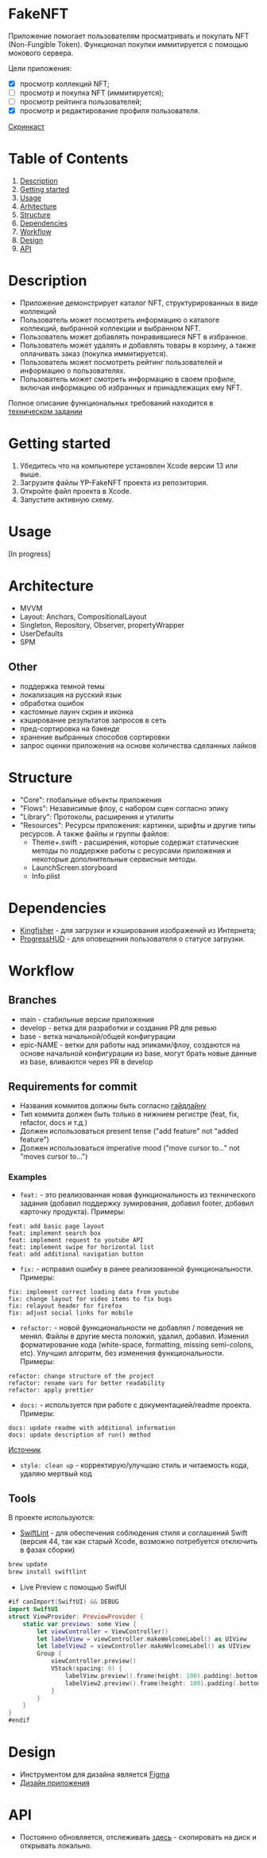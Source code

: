 # FakeNFT

Приложение помогает пользователям просматривать и покупать NFT (Non-Fungible Token). Функционал покупки иммитируется с помощью мокового сервера.

Цели приложения:

- [x] просмотр коллекций NFT;
- [ ] просмотр и покупка NFT (иммитируется);
- [ ] просмотр рейтинга пользователей;
- [x] просмотр и редактирование профиля пользователя.

[Скринкаст](https://disk.yandex.com.am/i/hVuT2MXjWcL-KA)

# Table of Contents
1. [Description](#description)
2. [Getting started](#getting-started)
3. [Usage](#usage)
4. [Arhitecture](#arhitecture)
5. [Structure](#structure)
6. [Dependencies](#dependencies)
7. [Workflow](#workflow)
8. [Design](#design)
9. [API](#api)

# Description

- Приложение демонстрирует каталог NFT, структурированных в виде коллекций
- Пользователь может посмотреть информацию о каталоге коллекций, выбранной коллекции и выбранном NFT.
- Пользователь может добавлять понравившиеся NFT в избранное.
- Пользователь может удалять и добавлять товары в корзину, а также оплачивать заказ (покупка иммитируется).
- Пользователь может посмотреть рейтинг пользователей и информацию о пользователях.
- Пользователь может смотреть информацию в своем профиле, включая информацию об избранных и принадлежащих ему NFT.

Полное описание функциональных требований находится в [техническом задании](https://github.com/Yandex-Practicum/iOS-FakeNFT-StarterProject-Public/blob/main/Readme.md)

# Getting started

1. Убедитесь что на компьютере установлен Xcode версии 13 или выше.
2. Загрузите файлы YP-FakeNFT проекта из репозитория.
3. Откройте файл проекта в Xcode.
5. Запустите активную схему.

# Usage

[In progress]

# Architecture

* MVVM
* Layout: Anchors, CompositionalLayout
* Singleton, Repository, Observer, propertyWrapper
* UserDefaults
* SPM

## Other

- поддержка темной темы
- локализация на русский язык
- обработка ошибок
- кастомные лаунч скрин и иконка
- кэширование результатов запросов в сеть
- пред-сортировка на бэкенде
- хранение выбранных способов сортировки
- запрос оценки приложения на основе количества сделанных лайков

# Structure

* "Core": глобальные объекты приложения
* "Flows": Независимые флоу, с набором сцен согласно эпику
* "Library": Протоколы, расширения и утилиты
* "Resources": Ресурсы приложения: картинки, шрифты и другие типы ресурсов. А также файлы и группы файлов:
    - Theme+.swift - расширения, которые содержат статические методы по поддержке работы с ресурсами приложения и некоторые дополнительные сервисные методы.
    - LaunchScreen.storyboard
    - Info.plist

# Dependencies

- [Kingfisher](https://github.com/onevcat/Kingfisher) - для загрузки и кэширования изображений из Интернета;
- [ProgressHUD](https://github.com/relatedcode/ProgressHUD) - для оповещения пользователя о статусе загрузки.

# Workflow

## Branches

* main - стабильные версии приложения
* develop - ветка для разработки и создания PR для ревью
* base - ветка начальной/общей конфигурации
* epic-NAME - ветки для работы над эпиками/флоу, создаются на основе начальной конфигурации из base, могут брать новые данные из base, вливаются через PR в develop

## Requirements for commit

* Названия коммитов должны быть согласно [гайдлайну](https://www.conventionalcommits.org/ru/v1.0.0/)
* Тип коммита должен быть только в нижнием регистре (feat, fix, refactor, docs и т.д.)
* Должен использоваться present tense ("add feature" not "added feature")
* Должен использоваться imperative mood ("move cursor to..." not "moves cursor to...")

### Examples

* `feat:` - это реализованная новая функциональность из технического задания (добавил поддержку зумирования, добавил footer, добавил карточку продукта). Примеры:

```
feat: add basic page layout
feat: implement search box
feat: implement request to youtube API
feat: implement swipe for horizontal list
feat: add additional navigation button
```

* `fix:` - исправил ошибку в ранее реализованной функциональности. Примеры:

```
fix: implement correct loading data from youtube
fix: change layout for video items to fix bugs
fix: relayout header for firefox
fix: adjust social links for mobile
```

* `refactor:` - новой функциональности не добавлял / поведения не менял. Файлы в другие места положил, удалил, добавил. Изменил форматирование кода (white-space, formatting, missing semi-colons, etc). Улучшил алгоритм, без изменения функциональности. Примеры:

```
refactor: change structure of the project
refactor: rename vars for better readability
refactor: apply prettier
```

* `docs:` - используется при работе с документацией/readme проекта. Примеры:

```
docs: update readme with additional information
docs: update description of run() method
```

[Источник](https://docs.rs.school/#/git-convention?id=%d0%9f%d1%80%d0%b8%d0%bc%d0%b5%d1%80%d1%8b-%d0%b8%d0%bc%d0%b5%d0%bd-%d0%ba%d0%be%d0%bc%d0%bc%d0%b8%d1%82%d0%be%d0%b2)

* `style: clean up` - корректирую/улучшаю стиль и читаемость кода, удаляю мертвый код 

## Tools

В проекте используются:

- [SwiftLint](https://github.com/realm/SwiftLint) - для обеспечения соблюдения стиля и соглашений Swift (версия 44, так как старый Xcode, возможно потребуется отключить в фазах сборки)

```sh
brew update
brew install swiftlint
```

- Live Preview с помощью SwifUI

```swift
#if canImport(SwiftUI) && DEBUG
import SwiftUI
struct ViewProvider: PreviewProvider {
	static var previews: some View {
		let viewController = ViewController()
		let labelView = viewController.makeWelcomeLabel() as UIView
		let labelView2 = viewController.makeWelcomeLabel() as UIView
		Group {
			viewController.preview()
			VStack(spacing: 0) {
				labelView.preview().frame(height: 100).padding(.bottom, 20)
				labelView2.preview().frame(height: 100).padding(.bottom, 20)
			}
		}
	}
}
#endif
```

# Design

* Инструментом для дизайна является [Figma](https://www.figma.com)
* [Дизайн приложения](https://www.figma.com/file/k1LcgXHGTHIeiCv4XuPbND/FakeNFT-(YP)?node-id=96-5542&t=YdNbOI8EcqdYmDeg-0)

# API

* Постоянно обновляется, отслеживать [здесь](https://github.com/Yandex-Practicum/iOS-FakeNFT-StarterProject-Public/blob/main/API.html) - скопировать на диск и открывать локально.
